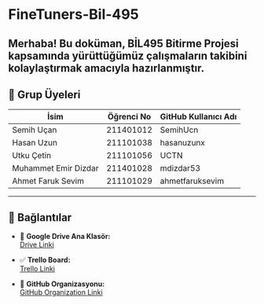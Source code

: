 # FineTuners-Bil-495

Merhaba! Bu doküman, BİL495 Bitirme Projesi kapsamında yürüttüğümüz çalışmaların takibini kolaylaştırmak amacıyla hazırlanmıştır.
---

## 👥 Grup Üyeleri

| İsim                 | Öğrenci No | GitHub Kullanıcı Adı      |
|----------------------|------------|---------------------------|
| Semih Uçan           | 211401012  | SemihUcn                  |
| Hasan Uzun           | 211101038  | hasanuzunx                |
| Utku Çetin           | 211101056  | UCTN                      |
| Muhammet Emir Dizdar | 211401028  | mdizdar53                 |
| Ahmet Faruk Sevim    | 211101029  | ahmetfaruksevim           |

---

## 🔗 Bağlantılar

- 📁 **Google Drive Ana Klasör:**  
  [Drive Linki](https://drive.google.com/drive/folders/1k9tMtl4KoFcJ2b1H_nFjyun7o0N_194C?usp=drive_link)  

- ✅ **Trello Board:**  
  [Trello Linki](https://trello.com/b/r8ipDE7Q/finetuners)

- 🏢 **GitHub Organizasyonu:**  
  [GitHub Organization Linki](https://github.com/FineTunersEtu)



